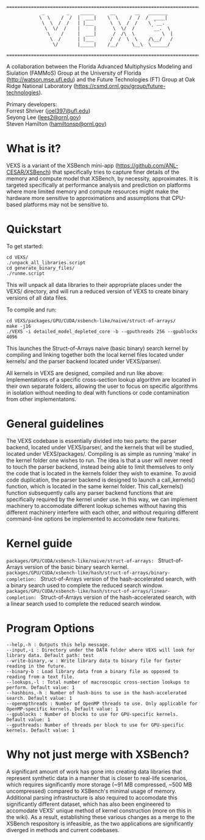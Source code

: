 ```
================================================================================
             _        _    _____      __       __   _______
            \  \    /  /  |  ___|    \  \    /  /  /  ____|
             \  \  /  /   | |___      \  \  /  /    \ `__.
              \  \/  /    |     |      \  \/  /      `__.  \
               \    /     |  ___|      /  /\  \          \  |
                \  /      | |___      /  /  \  \    /\__/   /
                 \/       |_____|    /__/     \__\  \______/

================================================================================
```

A collaboration between the Florida Advanced Multiphysics Modeling and Siulation (FAMMoS) Group at the University of Florida (http://watson.mse.ufl.edu) and the Future Technologies (FT) Group at Oak Ridge National Laboratory (https://csmd.ornl.gov/group/future-technologies).

Primary developers:  
Forrest Shriver (joel397@ufl.edu)  
Seyong Lee (lees2@ornl.gov)  
Steven Hamilton (hamiltonsp@ornl.gov)

# What is it?  
VEXS is a variant of the XSBench mini-app (https://github.com/ANL-CESAR/XSBench) that specifically tries to capture finer details of the memory and compute model that XSBench, by necessity, approximates. It is targeted specifically at performance analysis and prediction on platforms where more limited memory and compute resources might make the hardware more sensitive to approximations and assumptions that CPU-based platforms may not be sensitive to.

# Quickstart
To get started: 
```
cd VEXS/
./unpack_all_libraries.script
cd generate_binary_files/
./runme.script
```
This will unpack all data libraries to their appropriate places under the VEXS/ directory, and will run a reduced version of VEXS to create binary versions of all data files.

To compile and run:

```
cd VEXS/packages/GPU/CUDA/xsbench-like/naive/struct-of-arrays/
make -j16
./VEXS -i detailed_model_depleted_core -b --gputhreads 256 --gpublocks 4096
```

This launches the Struct-of-Arrays naive (basic binary) search kernel by compiling and linking together both the local kernel files located under kernels/ and the parser backend located under VEXS/parser/.

All kernels in VEXS are designed, compiled and run like above: Implementations of a specific cross-section lookup algorithm are located in their own separate folders, allowing the user to focus on specific algorithms in isolation without needing to deal with functions or code contamination from other implementatons.

# General guidelines
The VEXS codebase is essentially divided into two parts: the parser backend, located under VEXS/parser/, and the kernels that will be studied, located under VEXS/packages/. Compiling is as simple as running 'make' in the kernel folder one wishes to run. The idea is that a user will never need to touch the parser backend, instead being able to limit themselves to only the code that is located in the kernels folder they wish to examine. To avoid code duplication, the parser backend is designed to launch a call_kernels() function, which is located in the same kernel folder. This call_kernels() function subsequently calls any parser backend functions that are specifically required by the kernel under use. In this way, we can implement machinery to accomodate different lookup schemes without having this different machinery interfere with each other, and without requiring different command-line options be implemented to accomodate new features.

# Kernel guide

```packages/GPU/CUDA/xsbench-like/naive/struct-of-arrays: ``` Struct-of-Arrays version of the basic binary search kernel.  
```packages/GPU/CUDA/xsbench-like/hash/struct-of-arrays/binary-completion: ``` Struct-of-Arrays version of the hash-accelerated search, with a binary search used to complete the reduced search window.  
```packages/GPU/CUDA/xsbench-like/hash/struct-of-arrays/linear-completion: ``` Struct-of-Arrays version of the hash-accelerated search, with a linear search used to complete the reduced search window.  

# Program Options
```
--help,-h : Outputs this help message.
--input,-i : Directory under the DATA folder where VEXS will look for library data. Default path: test
--write-binary,-w : Write library data to binary file for faster reading in the future.
--binary-b : Load library data from a binary file as opposed to reading from a text file.
--lookups,-l : Total number of macroscopic cross-section lookups to perform. Default value: 1
--hashbins,-h : Number of hash-bins to use in the hash-accelerated search. Default value: 1
--openmpthreads : Number of OpenMP threads to use. Only applicable for OpenMP-specific kernels. Default value: 1
--gpublocks : Number of blocks to use for GPU-specific kernels. Default value: 1
--gputhreads: Number of threads per block to use for GPU-specific kernels. Default value: 1
```

# Why not just merge with XSBench?
A significant amount of work has gone into creating data libraries that represent synthetic data in a manner that is closer to real-life scenarios, which requires significantly more storage (~91 MB compressed, ~500 MB uncompressed) compared to XSBench's minimal usage of memory. Additional parsing infrastructure is also required to accomodate this significantly different dataset, which has also been engineered to accomodate VEXS' unique method of kernel construction (more on this in the wiki). As a result, establishing these various changes as a merge to the XSBench respository is infeasible, as the two applications are significantly diverged in methods and current codebases.
